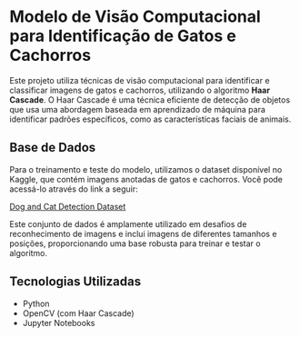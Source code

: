 # Modelo de Visão Computacional para Identificação de Gatos e Cachorros

Este projeto utiliza técnicas de visão computacional para identificar e classificar imagens de gatos e cachorros, utilizando o algoritmo **Haar Cascade**. O Haar Cascade é uma técnica eficiente de detecção de objetos que usa uma abordagem baseada em aprendizado de máquina para identificar padrões específicos, como as características faciais de animais.

## Base de Dados

Para o treinamento e teste do modelo, utilizamos o dataset disponível no Kaggle, que contém imagens anotadas de gatos e cachorros. Você pode acessá-lo através do link a seguir:

[Dog and Cat Detection Dataset](https://www.kaggle.com/datasets/andrewmvd/dog-and-cat-detection/code)

Este conjunto de dados é amplamente utilizado em desafios de reconhecimento de imagens e inclui imagens de diferentes tamanhos e posições, proporcionando uma base robusta para treinar e testar o algoritmo.

## Tecnologias Utilizadas

- Python
- OpenCV (com Haar Cascade)
- Jupyter Notebooks
